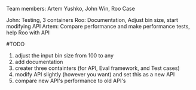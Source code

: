 Team members: Artem Yushko, John Win, Roo Case

John: Testing, 3 containers
Roo: Documentation, Adjust bin size, start modifying API
Artem: Compare performance and make performance tests, help Roo with API

#TODO
1. adjust the input bin size from 100 to any
2. add documentation 
3. creater three containters (for API, Eval framework, and Test cases)
4. modify API slightly (however you want) and set this as a new API
5. compare new API's performance to old API's